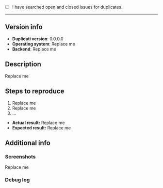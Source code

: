 <!--
This is a bug report template. By following the instructions below and filling out the sections with your information, you will help the developers to get all the necessary data to fix your issue.
You may remove sections that aren't relevant to your particular case. You can also preview your report before submitting it.
-->

<!-- Let's begin with a checklist: Please search to see if an issue has already been created for your report. Replace the empty checkbox [ ] below with a checked one [x] if you already searched for duplicate bugs. -->
- [ ] I have searched open and closed issues for duplicates.

----------------------------------------

## Version info
- **Duplicati version**: <!-- What version of Duplicati are you using? Please replace the version tag below. -->
0.0.0.0
- **Operating system**: <!-- Ex: Windows 10, macOS 10.12, Debian or Ubuntu, Fedora or RedHat, etc. -->
Replace me
- **Backend**: <!-- Ex: Amazon S3, OneDrive, Google Drive, FTP, WebDAV, local, etc. -->
Replace me

## Description <!-- Describe the issue that you are experiencing below. -->
Replace me

## Steps to reproduce <!-- List the steps to reproduce the bug if possible. -->
1. Replace me
2. Replace me
3. ...

- **Actual result:** <!-- Describe what happens after you run the steps above (i.e. buggy behavior). -->
Replace me
- **Expected result:** <!-- Describe what should happen after you run the steps above (i.e. corrected behavior) -->
Replace me

## Additional info

### Screenshots <!-- You can drag & drop or paste your images below. -->
Replace me

### Debug log <!-- Posting a debug log helps the developers find and fix your issue more easily. Please wrap your code in code blocks with triple backticks. -->

